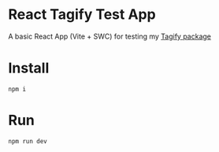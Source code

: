# React Tagify Test App

A basic React App (Vite + SWC) for testing my [Tagify package](https://github.com/yairEO/tagify)

# Install

```
npm i
```

# Run

```
npm run dev
```